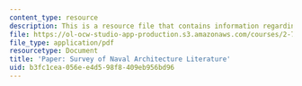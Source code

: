 ```yaml
---
content_type: resource
description: This is a resource file that contains information regarding survey paper.
file: https://ol-ocw-studio-app-production.s3.amazonaws.com/courses/2-700-principles-of-naval-architecture-fall-2014/b3fc1cea056ee4d598f8409eb956bd96_MIT2_700F14_survey_paper.pdf
file_type: application/pdf
resourcetype: Document
title: 'Paper: Survey of Naval Architecture Literature'
uid: b3fc1cea-056e-e4d5-98f8-409eb956bd96
---
```

